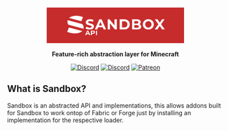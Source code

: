 <p align="center">
    <img src="https://raw.githubusercontent.com/sandboxpowered/sandboxapi/develop/.github/assets/github.png" width="320" alt="Sandbox API">
</p>  

<p align="center">
	<strong>  
		Feature-rich abstraction layer for Minecraft
	</strong>  
</p>  

<p align="center">  
    <a href="https://discord.gg/m9DMfnD"><img src="https://img.shields.io/discord/444525609008496640.svg?style=for-the-badge&logo=discord&logoColor=white" alt="Discord"/></a>  
    <a href="https://github.com/SandboxPowered/SandboxAPI/graphs/contributors"><img src="https://img.shields.io/github/contributors/SandboxPowered/SandboxAPI.svg?style=for-the-badge&logo=github" alt="Discord"/></a>  
    <a href="https://patreon.com/SandboxPowered"><img src="https://img.shields.io/endpoint.svg?url=https%3A%2F%2Fshieldsio-patreon.vercel.app%2Fapi%3Fusername%3DSandboxPowered%26type%3Dpatrons&style=for-the-badge" alt="Patreon"/></a>  
</p>

## What is Sandbox?
Sandbox is an abstracted API and implementations, this allows addons built for Sandbox to work ontop of Fabric or Forge just by installing an implementation for the respective loader.